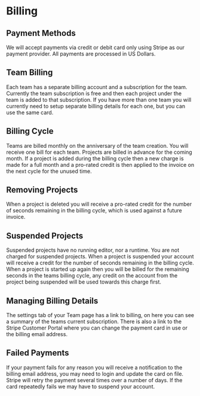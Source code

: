 # Billing

## Payment Methods 

We will accept payments via credit or debit card only using Stripe as our payment
provider. All payments are processed in US Dollars.

## Team Billing

Each team has a separate billing account and a subscription for the team. Currently the team subscription is free and then each project under the team is added to that subscription.
If you have more than one team you will currently need to setup separate billing details for each one, but you can use the same card.

## Billing Cycle

Teams are billed monthly on the anniversary of the team creation. You will receive one bill for each team. Projects are billed in advance for the coming month. 
If a project is added during the billing cycle then a new charge is made for a full month and a pro-rated credit is then applied to the invoice on the next cycle for the unused time.

## Removing Projects

When a project is deleted you will receive a pro-rated credit for the number of seconds remaining in the billing cycle, which is used against a future invoice.


## Suspended Projects

Suspended projects have no running editor, nor a runtime. You are not charged for suspended projects.
When a project is suspended your account will receive a credit for the number of seconds remaining in the billing cycle.
When a project is started up again then you will be billed for the remaining seconds in the teams billing cycle, any credit on the account from the project being suspended will be used towards this charge first.


## Managing Billing Details

The settings tab of your Team page has a link to billing, on here you can see a summary of the teams current subscription.
There is also a link to the Stripe Customer Portal where you can change the payment card in use or the billing email address.

## Failed Payments

If your payment fails for any reason you will receive a notification to the billing email address, you may need to login and update the card on file. 
Stripe will retry the payment several times over a number of days. If the card repeatedly fails we may have to suspend your account.
